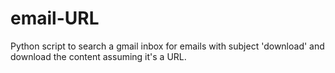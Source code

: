 # email-URL
Python script to search a gmail inbox for emails with subject 'download' and download the content assuming it's a URL.
